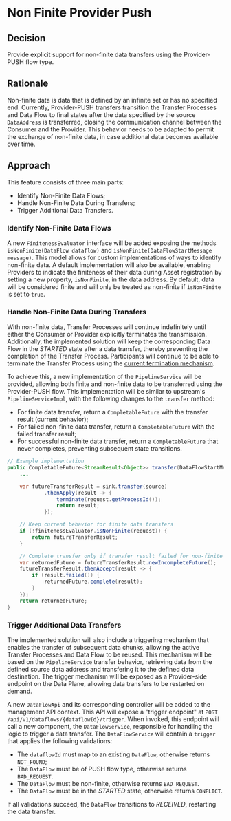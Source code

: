 # Non Finite Provider Push

## Decision

Provide explicit support for non-finite data transfers using the Provider-PUSH flow type.

## Rationale

Non-finite data is data that is defined by an infinite set or has no specified end. Currently, Provider-PUSH transfers transition the Transfer Processes and Data Flow to final states after the data specified by the source `DataAddress` is transferred, closing the communication channel between the Consumer and the Provider. This behavior needs to be adapted to permit the exchange of non-finite data, in case additional data becomes available over time.

## Approach

This feature consists of three main parts:

- Identify Non-Finite Data Flows;
- Handle Non-Finite Data During Transfers;
- Trigger Additional Data Transfers.

### Identify Non-Finite Data Flows

A new `FinitenessEvaluator` interface will be added exposing the methods `isNonFinite(DataFlow dataflow)` and `isNonFinite(DataFlowStartMessage message)`. This model allows for custom implementations of ways to identify non-finite data. A default implementation will also be available, enabling Providers to indicate the finiteness of their data during Asset registration by setting a new property, `isNonFinite`, in the data address. By default, data will be considered finite and will only be treated as non-finite if `isNonFinite` is set to `true`.

### Handle Non-Finite Data During Transfers

With non-finite data, Transfer Processes will continue indefinitely until either the Consumer or Provider explicitly terminates the transmission. Additionally, the implemented solution will keep the corresponding Data Flow in the *STARTED* state after a data transfer, thereby preventing the completion of the Transfer Process. Participants will continue to be able to terminate the Transfer Process using the [current termination mechanism](https://github.com/eclipse-edc/Connector/blob/v0.13.0/extensions/control-plane/api/management-api/transfer-process-api/src/main/java/org/eclipse/edc/connector/controlplane/api/management/transferprocess/v3/TransferProcessApiV3.java#L125).

To achieve this, a new implementation of the `PipelineService` will be provided, allowing both finite and non-finite data to be transferred using the Provider-PUSH flow. This implementation will be similar to upstream's `PipelineServiceImpl`, with the following changes to the `transfer` method:

- For finite data transfer, return a `CompletableFuture` with the transfer result (current behavior);
- For failed non-finite data transfer, return a `CompletableFuture` with the failed transfer result;
- For successful non-finite data transfer, return a `CompletableFuture` that never completes, preventing subsequent state transitions.

```java
// Example implementation
public CompletableFuture<StreamResult<Object>> transfer(DataFlowStartMessage request, DataSink sink) {
    ...

    var futureTransferResult = sink.transfer(source)
            .thenApply(result -> {
                terminate(request.getProcessId());
                return result;
            });

    // Keep current behavior for finite data transfers
    if (!finitenessEvaluator.isNonFinite(request)) {
        return futureTransferResult;
    }

    // Complete transfer only if transfer result failed for non-finite data
    var returnedFuture = futureTransferResult.newIncompleteFuture();
    futureTransferResult.thenAccept(result -> {
        if (result.failed()) {
            returnedFuture.complete(result);
        }
    });
    return returnedFuture;
}
```

### Trigger Additional Data Transfers

The implemented solution will also include a triggering mechanism that enables the transfer of subsequent data chunks, allowing the active Transfer Processes and Data Flow to be reused. This mechanism will be based on the `PipelineService` transfer behavior, retrieving data from the defined source data address and transfering it to the defined data destination. The trigger mechanism will be exposed as a Provider-side endpoint on the Data Plane, allowing data transfers to be restarted on demand.

A new `DataFlowApi` and its corresponding controller will be added to the management API context. This API will expose a "trigger endpoint" at `POST /api/v1/dataflows/{dataflowId}/trigger`. When invoked, this endpoint will call a new component, the `DataFlowService`, responsible for handling the logic to trigger a data transfer. The `DataFlowService` will contain a `trigger` that applies the following validations:

- The `dataflowId` must map to an existing `DataFlow`, otherwise returns `NOT_FOUND`;
- The `DataFlow` must be of PUSH flow type, otherwise returns `BAD_REQUEST`.
- The `DataFlow` must be non-finite, otherwise returns `BAD_REQUEST`.
- The `DataFlow` must be in the *STARTED* state, otherwise returns `CONFLICT`.

If all validations succeed, the `DataFlow` transitions to *RECEIVED*, restarting the data transfer.
